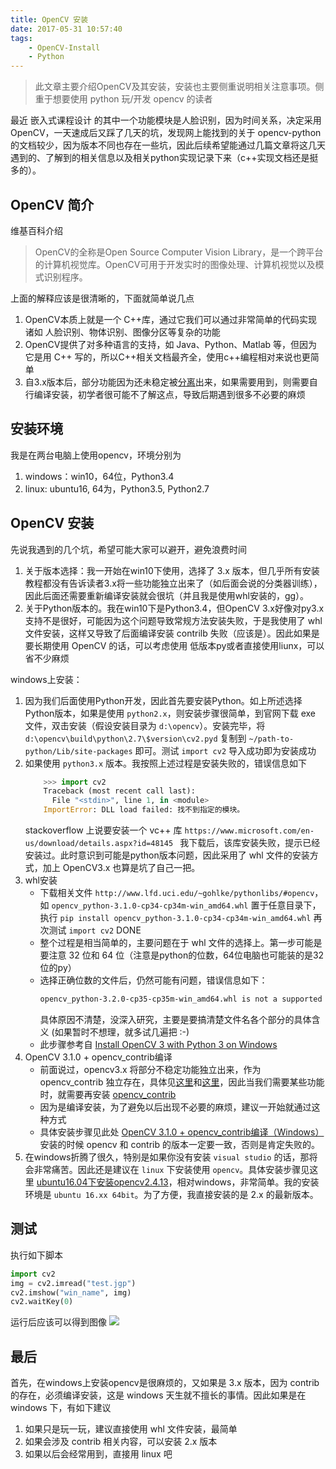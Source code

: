```yaml
---
title: OpenCV 安装
date: 2017-05-31 10:57:40
tags:
    - OpenCV-Install
    - Python
---
```


> 此文章主要介绍OpenCV及其安装，安装也主要侧重说明相关注意事项。侧重于想要使用 python 玩/开发 opencv 的读者

<!-- more -->
最近 嵌入式课程设计 的其中一个功能模块是人脸识别，因为时间关系，决定采用 OpenCV，一天速成后又踩了几天的坑，发现网上能找到的关于 opencv-python 的文档较少，因为版本不同也存在一些坑，因此后续希望能通过几篇文章将这几天遇到的、了解到的相关信息以及相关python实现记录下来（c++实现文档还是挺多的）。

## OpenCV 简介
维基百科介绍
> OpenCV的全称是Open Source Computer Vision Library，是一个跨平台的计算机视觉库。OpenCV可用于开发实时的图像处理、计算机视觉以及模式识别程序。

上面的解释应该是很清晰的，下面就简单说几点
1. OpenCV本质上就是一个 C++库，通过它我们可以通过非常简单的代码实现诸如 人脸识别、物体识别、图像分区等复杂的功能
2. OpenCV提供了对多种语言的支持，如 Java、Python、Matlab 等，但因为它是用 C++ 写的，所以C++相关文档最齐全，使用c++编程相对来说也更简单
3. 自3.x版本后，部分功能因为还未稳定被[分离][2]出来，如果需要用到，则需要自行编译安装，初学者很可能不了解这点，导致后期遇到很多不必要的麻烦

## 安装环境
我是在两台电脑上使用opencv，环境分别为
1. windows：win10，64位，Python3.4
2. linux: ubuntu16, 64为，Python3.5, Python2.7

## OpenCV 安装
先说我遇到的几个坑，希望可能大家可以避开，避免浪费时间
1. 关于版本选择：我一开始在win10下使用，选择了 3.x 版本，但几乎所有安装教程都没有告诉读者3.x将一些功能独立出来了（如后面会说的分类器训练），因此后面还需要重新编译安装就会很坑（并且我是使用whl安装的，gg）。
2. 关于Python版本的。我在win10下是Python3.4，但OpenCV 3.x好像对py3.x支持不是很好，可能因为这个问题导致常规方法安装失败，于是我使用了 whl 文件安装，这样又导致了后面编译安装 contrilb 失败（应该是）。因此如果是要长期使用 OpenCV 的话，可以考虑使用 低版本py或者直接使用liunx，可以省不少麻烦

windows上安装：
1. 因为我们后面使用Python开发，因此首先要安装Python。如上所述选择Python版本，如果是使用 `python2.x`，则安装步骤很简单，到官网下载 exe 文件，双击安装（假设安装目录为 `d:\opencv`）。安装完毕，将 `d:\opencv\build\python\2.7\$version\cv2.pyd` 复制到 `~/path-to-python/Lib/site-packages` 即可。测试 `import cv2` 导入成功即为安装成功
2. 如果使用 `python3.x` 版本。我按照上述过程是安装失败的，错误信息如下
    ```python
        >>> import cv2
        Traceback (most recent call last):
          File "<stdin>", line 1, in <module>
        ImportError: DLL load failed: 找不到指定的模块。
    ```
    stackoverflow 上说要安装一个 vc++ 库 `https://www.microsoft.com/en-us/download/details.aspx?id=48145 ` 我下载后，该库安装失败，提示已经安装过。此时意识到可能是python版本问题，因此采用了 whl 文件的安装方式，加上 OpenCV3.x 也算是坑了自己一把。
3. whl安装
    - 下载相关文件 `http://www.lfd.uci.edu/~gohlke/pythonlibs/#opencv`，如 `opencv_python-3.1.0-cp34-cp34m-win_amd64.whl` 置于任意目录下，执行 `pip install opencv_python-3.1.0-cp34-cp34m-win_amd64.whl` 再次测试 `import cv2` DONE
    - 整个过程是相当简单的，主要问题在于 whl 文件的选择上。第一步可能是要注意 32 位和 64 位（注意是python的位数，64位电脑也可能装的是32位的py）
    - 选择正确位数的文件后，仍然可能有问题，错误信息如下：
        ```bash
        opencv_python-3.2.0-cp35-cp35m-win_amd64.whl is not a supported wheel on this platform 
        ```
        具体原因不清楚，没深入研究，主要是要搞清楚文件名各个部分的具体含义 (如果暂时不想理，就多试几遍把 :-)
    - 此步骤参考自 [Install OpenCV 3 with Python 3 on Windows][5]
4. OpenCV 3.1.0 + opencv_contrib编译
     - 前面说过，opencv3.x 将部分不稳定功能独立出来，作为 opencv_contrib 独立存在，具体见[这里][1]和[这里][2]，因此当我们需要某些功能时，就需要再安装 [opencv_contrib][2]
     - 因为是编译安装，为了避免以后出现不必要的麻烦，建议一开始就通过这种方式
     - 具体安装步骤见此处 [OpenCV 3.1.0 + opencv_contrib编译（Windows）][3] 安装的时候 opencv 和 contrib 的版本一定要一致，否则是肯定失败的。
5. 在windows折腾了很久，特别是如果你没有安装 `visual studio` 的话，那将会非常痛苦。因此还是建议在 `linux` 下安装使用 `opencv`。具体安装步骤见这里 [ubuntu16.04下安装opencv2.4.13][4]，相对windows，非常简单。我的安装环境是 `ubuntu 16.xx 64bit`。为了方便，我直接安装的是 2.x 的最新版本。

## 测试
执行如下脚本
```python
import cv2
img = cv2.imread("test.jgp")
cv2.imshow("win_name", img)
cv2.waitKey(0) 
```
运行后应该可以得到图像
![](opencv-test.png)

## 最后
首先，在windows上安装opencv是很麻烦的，又如果是 3.x 版本，因为 contrib 的存在，必须编译安装，这是 windows 天生就不擅长的事情。因此如果是在 windows 下，有如下建议
1. 如果只是玩一玩，建议直接使用 whl 文件安装，最简单
2. 如果会涉及 contrib 相关内容，可以安装 2.x 版本
3. 如果以后会经常用到，直接用 linux 吧

[1]: https://stackoverflow.com/questions/33620527/opencv3-and-python-2-7-on-virtual-enviorement-attributeerror-module-object/39846029
[2]: https://github.com/opencv/opencv_contrib
[3]: http://blog.csdn.net/linshuhe1/article/details/51221015
[4]: http://blog.csdn.net/duwangthefirst/article/details/52288821
[5]: https://www.solarianprogrammer.com/2016/09/17/install-opencv-3-with-python-3-on-windows/
